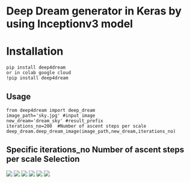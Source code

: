 # Deep Dream generator in Keras by using Inceptionv3 model 

# Installation

```
pip install deep4dream
or in colab google cloud
!pip install deep4dream
```

## Usage 

```
from deep4dream import deep_dream
image_path='sky.jpg' #input image
new_dream='dream_sky' #result_prefix
iterations_no=200  #Number of ascent steps per scale
deep_dream.deep_dream_image(image_path,new_dream,iterations_no)
```

## Specific iterations_no Number of ascent steps per scale Selection
![](https://iraqprogrammer.files.wordpress.com/2020/05/dream4.jpg)
![](https://iraqprogrammer.files.wordpress.com/2020/05/dream3.jpg)
![](https://iraqprogrammer.files.wordpress.com/2020/05/sky.jpg)
![](https://iraqprogrammer.files.wordpress.com/2020/05/dream_sky.jpg)
![](https://iraqprogrammer.files.wordpress.com/2020/05/n.jpg)
![](https://iraqprogrammer.files.wordpress.com/2020/05/46017685-be49-45c4-92df-42c50b5e8d37.jpg)